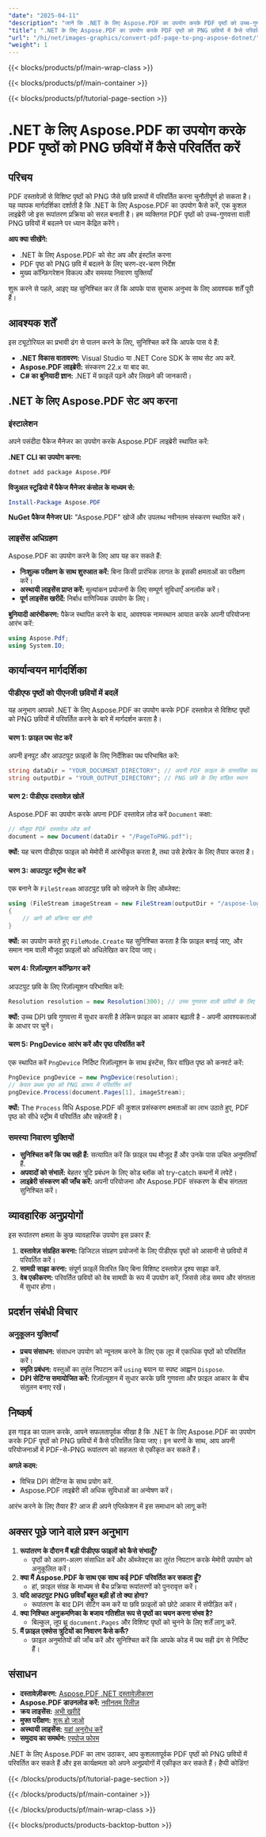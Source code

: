 ```yaml
---
"date": "2025-04-11"
"description": "जानें कि .NET के लिए Aspose.PDF का उपयोग करके PDF पृष्ठों को उच्च-गुणवत्ता वाली PNG छवियों में कैसे परिवर्तित किया जाए। कोड उदाहरणों और सर्वोत्तम प्रथाओं के साथ इस चरण-दर-चरण मार्गदर्शिका का पालन करें।"
"title": ".NET के लिए Aspose.PDF का उपयोग करके PDF पृष्ठों को PNG छवियों में कैसे परिवर्तित करें"
"url": "/hi/net/images-graphics/convert-pdf-page-to-png-aspose-dotnet/"
"weight": 1
---
```


{{< blocks/products/pf/main-wrap-class >}}

{{< blocks/products/pf/main-container >}}

{{< blocks/products/pf/tutorial-page-section >}}


# .NET के लिए Aspose.PDF का उपयोग करके PDF पृष्ठों को PNG छवियों में कैसे परिवर्तित करें

## परिचय

PDF दस्तावेज़ों से विशिष्ट पृष्ठों को PNG जैसे छवि प्रारूपों में परिवर्तित करना चुनौतीपूर्ण हो सकता है। यह व्यापक मार्गदर्शिका दर्शाती है कि .NET के लिए Aspose.PDF का उपयोग कैसे करें, एक कुशल लाइब्रेरी जो इस रूपांतरण प्रक्रिया को सरल बनाती है। हम व्यक्तिगत PDF पृष्ठों को उच्च-गुणवत्ता वाली PNG छवियों में बदलने पर ध्यान केंद्रित करेंगे।

**आप क्या सीखेंगे:**
- .NET के लिए Aspose.PDF को सेट अप और इंस्टॉल करना
- PDF पृष्ठ को PNG छवि में बदलने के लिए चरण-दर-चरण निर्देश
- मुख्य कॉन्फ़िगरेशन विकल्प और समस्या निवारण युक्तियाँ

शुरू करने से पहले, आइए यह सुनिश्चित कर लें कि आपके पास सुचारू अनुभव के लिए आवश्यक शर्तें पूरी हैं।

## आवश्यक शर्तें

इस ट्यूटोरियल का प्रभावी ढंग से पालन करने के लिए, सुनिश्चित करें कि आपके पास ये हैं:
- **.NET विकास वातावरण:** Visual Studio या .NET Core SDK के साथ सेट अप करें.
- **Aspose.PDF लाइब्रेरी:** संस्करण 22.x या बाद का.
- **C# का बुनियादी ज्ञान:** .NET में फ़ाइलें पढ़ने और लिखने की जानकारी।

## .NET के लिए Aspose.PDF सेट अप करना

### इंस्टालेशन

अपने पसंदीदा पैकेज मैनेजर का उपयोग करके Aspose.PDF लाइब्रेरी स्थापित करें:

**.NET CLI का उपयोग करना:**
```bash
dotnet add package Aspose.PDF
```

**विजुअल स्टूडियो में पैकेज मैनेजर कंसोल के माध्यम से:**
```powershell
Install-Package Aspose.PDF
```

**NuGet पैकेज मैनेजर UI:** 
"Aspose.PDF" खोजें और उपलब्ध नवीनतम संस्करण स्थापित करें।

### लाइसेंस अधिग्रहण

Aspose.PDF का उपयोग करने के लिए आप यह कर सकते हैं:
- **निःशुल्क परीक्षण के साथ शुरुआत करें:** बिना किसी प्रारंभिक लागत के इसकी क्षमताओं का परीक्षण करें।
- **अस्थायी लाइसेंस प्राप्त करें:** मूल्यांकन प्रयोजनों के लिए सम्पूर्ण सुविधाएँ अनलॉक करें।
- **पूर्ण लाइसेंस खरीदें:** निर्बाध वाणिज्यिक उपयोग के लिए।

**बुनियादी आरंभीकरण:**
पैकेज स्थापित करने के बाद, आवश्यक नामस्थान आयात करके अपनी परियोजना आरंभ करें:
```csharp
using Aspose.Pdf;
using System.IO;
```

## कार्यान्वयन मार्गदर्शिका

### पीडीएफ पृष्ठों को पीएनजी छवियों में बदलें

यह अनुभाग आपको .NET के लिए Aspose.PDF का उपयोग करके PDF दस्तावेज़ से विशिष्ट पृष्ठों को PNG छवियों में परिवर्तित करने के बारे में मार्गदर्शन करता है।

#### चरण 1: फ़ाइल पथ सेट करें

अपनी इनपुट और आउटपुट फ़ाइलों के लिए निर्देशिका पथ परिभाषित करें:
```csharp
string dataDir = "YOUR_DOCUMENT_DIRECTORY"; // अपनी PDF फ़ाइल के वास्तविक पथ से बदलें
string outputDir = "YOUR_OUTPUT_DIRECTORY"; // PNG छवि के लिए वांछित स्थान
```

#### चरण 2: पीडीएफ दस्तावेज़ खोलें

Aspose.PDF का उपयोग करके अपना PDF दस्तावेज़ लोड करें `Document` कक्षा:
```csharp
// मौजूदा PDF दस्तावेज़ लोड करें
document = new Document(dataDir + "/PageToPNG.pdf");
```
**क्यों:** यह चरण पीडीएफ फाइल को मेमोरी में आरंभीकृत करता है, तथा उसे हेरफेर के लिए तैयार करता है।

#### चरण 3: आउटपुट स्ट्रीम सेट करें

एक बनाने के `FileStream` आउटपुट छवि को सहेजने के लिए ऑब्जेक्ट:
```csharp
using (FileStream imageStream = new FileStream(outputDir + "/aspose-logo.png", FileMode.Create))
{
    // आगे की प्रक्रिया यहां होगी
}
```
**क्यों:** का उपयोग करते हुए `FileMode.Create` यह सुनिश्चित करता है कि फ़ाइल बनाई जाए, और समान नाम वाली मौजूदा फ़ाइलों को अधिलेखित कर दिया जाए।

#### चरण 4: रिज़ॉल्यूशन कॉन्फ़िगर करें

आउटपुट छवि के लिए रिज़ॉल्यूशन परिभाषित करें:
```csharp
Resolution resolution = new Resolution(300); // उच्च गुणवत्ता वाली छवियों के लिए DPI को 300 पर सेट करता है
```
**क्यों:** उच्च DPI छवि गुणवत्ता में सुधार करती है लेकिन फ़ाइल का आकार बढ़ाती है - अपनी आवश्यकताओं के आधार पर चुनें।

#### चरण 5: PngDevice आरंभ करें और पृष्ठ परिवर्तित करें

एक स्थापित करें `PngDevice` निर्दिष्ट रिज़ॉल्यूशन के साथ इंस्टेंस, फिर वांछित पृष्ठ को कनवर्ट करें:
```csharp
PngDevice pngDevice = new PngDevice(resolution);
// केवल प्रथम पृष्ठ को PNG प्रारूप में परिवर्तित करें
pngDevice.Process(document.Pages[1], imageStream);
```
**क्यों:** The `Process` विधि Aspose.PDF की कुशल प्रसंस्करण क्षमताओं का लाभ उठाते हुए, PDF पृष्ठ को सीधे स्ट्रीम में परिवर्तित और सहेजती है।

### समस्या निवारण युक्तियों

- **सुनिश्चित करें कि पथ सही हैं:** सत्यापित करें कि फ़ाइल पथ मौजूद हैं और उनके पास उचित अनुमतियाँ हैं.
- **अपवादों को संभालें:** बेहतर त्रुटि प्रबंधन के लिए कोड ब्लॉक को try-catch कथनों में लपेटें।
- **लाइब्रेरी संस्करण की जाँच करें:** अपनी परियोजना और Aspose.PDF संस्करण के बीच संगतता सुनिश्चित करें।

## व्यावहारिक अनुप्रयोगों

इस रूपांतरण क्षमता के कुछ व्यावहारिक उपयोग इस प्रकार हैं:
1. **दस्तावेज़ संग्रहित करना:** डिजिटल संग्रहण प्रयोजनों के लिए पीडीएफ पृष्ठों को आसानी से छवियों में परिवर्तित करें।
2. **सामग्री साझा करना:** संपूर्ण फ़ाइलें वितरित किए बिना विशिष्ट दस्तावेज़ दृश्य साझा करें.
3. **वेब एकीकरण:** परिवर्तित छवियों को वेब सामग्री के रूप में उपयोग करें, जिससे लोड समय और संगतता में सुधार होगा।

## प्रदर्शन संबंधी विचार

### अनुकूलन युक्तियाँ
- **प्रचय संसाधन:** संसाधन उपयोग को न्यूनतम करने के लिए एक लूप में एकाधिक पृष्ठों को परिवर्तित करें।
- **स्मृति प्रबंधन:** वस्तुओं का तुरंत निपटान करें `using` बयान या स्पष्ट आह्वान `Dispose`.
- **DPI सेटिंग्स समायोजित करें:** रिज़ॉल्यूशन में सुधार करके छवि गुणवत्ता और फ़ाइल आकार के बीच संतुलन बनाए रखें।

## निष्कर्ष

इस गाइड का पालन करके, आपने सफलतापूर्वक सीखा है कि .NET के लिए Aspose.PDF का उपयोग करके PDF पृष्ठों को PNG छवियों में कैसे परिवर्तित किया जाए। इन चरणों के साथ, आप अपनी परियोजनाओं में PDF-से-PNG रूपांतरण को सहजता से एकीकृत कर सकते हैं।

**अगले कदम:**
- विभिन्न DPI सेटिंग्स के साथ प्रयोग करें.
- Aspose.PDF लाइब्रेरी की अधिक सुविधाओं का अन्वेषण करें।

आरंभ करने के लिए तैयार हैं? आज ही अपने एप्लिकेशन में इस समाधान को लागू करें!

## अक्सर पूछे जाने वाले प्रश्न अनुभाग

1. **रूपांतरण के दौरान मैं बड़ी पीडीएफ फाइलों को कैसे संभालूँ?**
   - पृष्ठों को अलग-अलग संसाधित करें और ऑब्जेक्ट्स का तुरंत निपटान करके मेमोरी उपयोग को अनुकूलित करें।
2. **क्या मैं Aspose.PDF के साथ एक साथ कई PDF परिवर्तित कर सकता हूँ?**
   - हां, फ़ाइल संग्रह के माध्यम से बैच प्रक्रिया रूपांतरणों को पुनरावृत्त करें।
3. **यदि आउटपुट PNG छवियाँ बहुत बड़ी हों तो क्या होगा?**
   - रूपांतरण के बाद DPI सेटिंग कम करें या छवि फ़ाइलों को छोटे आकार में संपीड़ित करें।
4. **क्या निश्चित अनुक्रमणिका के बजाय गतिशील रूप से पृष्ठों का चयन करना संभव है?**
   - बिल्कुल, लूप थ्रू `document.Pages` और विशिष्ट पृष्ठों को चुनने के लिए शर्तें लागू करें.
5. **मैं फ़ाइल एक्सेस त्रुटियों का निवारण कैसे करूँ?**
   - फ़ाइल अनुमतियों की जाँच करें और सुनिश्चित करें कि आपके कोड में पथ सही ढंग से निर्दिष्ट हैं।

## संसाधन

- **दस्तावेज़ीकरण:** [Aspose.PDF .NET दस्तावेज़ीकरण](https://reference.aspose.com/pdf/net/)
- **Aspose.PDF डाउनलोड करें:** [नवीनतम रिलीज़](https://releases.aspose.com/pdf/net/)
- **क्रय लाइसेंस:** [अभी खरीदें](https://purchase.aspose.com/buy)
- **मुफ्त परीक्षण:** [शुरू हो जाओ](https://releases.aspose.com/pdf/net/)
- **अस्थायी लाइसेंस:** [यहां अनुरोध करें](https://purchase.aspose.com/temporary-license/)
- **समुदाय का समर्थन:** [एस्पोज फोरम](https://forum.aspose.com/c/pdf/10)

.NET के लिए Aspose.PDF का लाभ उठाकर, आप कुशलतापूर्वक PDF पृष्ठों को PNG छवियों में परिवर्तित कर सकते हैं और इस कार्यक्षमता को अपने अनुप्रयोगों में एकीकृत कर सकते हैं। हैप्पी कोडिंग!


{{< /blocks/products/pf/tutorial-page-section >}}

{{< /blocks/products/pf/main-container >}}

{{< /blocks/products/pf/main-wrap-class >}}

{{< blocks/products/products-backtop-button >}}